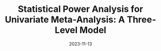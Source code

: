 ---
title: "Statistical Power Analysis for Univariate Meta-Analysis: A Three-Level Model"
authors:
- B Zhang
- S Konstantopoulos
date: "2023-11-13"
# doi: "https://doi.org/10.1002/icd.2303"

publication_types: ["2"]

publication: "*Accepted by Journal of Research on Educational Effectiveness*"

# url_pdf:
---